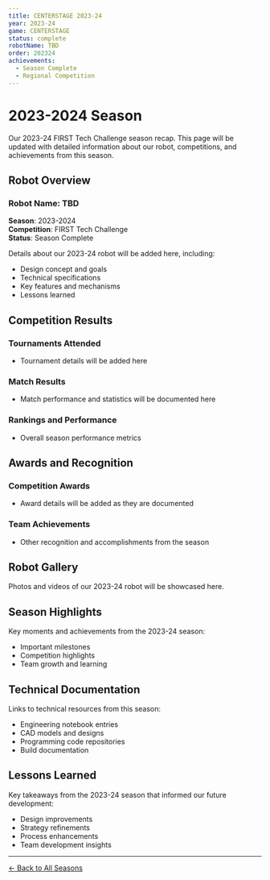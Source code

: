 ```yaml
---
title: CENTERSTAGE 2023-24
year: 2023-24
game: CENTERSTAGE
status: complete
robotName: TBD
order: 202324
achievements:
  - Season Complete
  - Regional Competition
---
```


# 2023-2024 Season

Our 2023-24 FIRST Tech Challenge season recap. This page will be updated with detailed information about our robot, competitions, and achievements from this season.

## Robot Overview

### Robot Name: TBD
**Season**: 2023-2024  
**Competition**: FIRST Tech Challenge  
**Status**: Season Complete

Details about our 2023-24 robot will be added here, including:
- Design concept and goals
- Technical specifications
- Key features and mechanisms
- Lessons learned

## Competition Results

### Tournaments Attended
- Tournament details will be added here

### Match Results
- Match performance and statistics will be documented here

### Rankings and Performance
- Overall season performance metrics

## Awards and Recognition

### Competition Awards
- Award details will be added as they are documented

### Team Achievements
- Other recognition and accomplishments from the season

## Robot Gallery

Photos and videos of our 2023-24 robot will be showcased here.

## Season Highlights

Key moments and achievements from the 2023-24 season:
- Important milestones
- Competition highlights
- Team growth and learning

## Technical Documentation

Links to technical resources from this season:
- Engineering notebook entries
- CAD models and designs
- Programming code repositories
- Build documentation

## Lessons Learned

Key takeaways from the 2023-24 season that informed our future development:
- Design improvements
- Strategy refinements
- Process enhancements
- Team development insights

---

[← Back to All Seasons](/seasons)